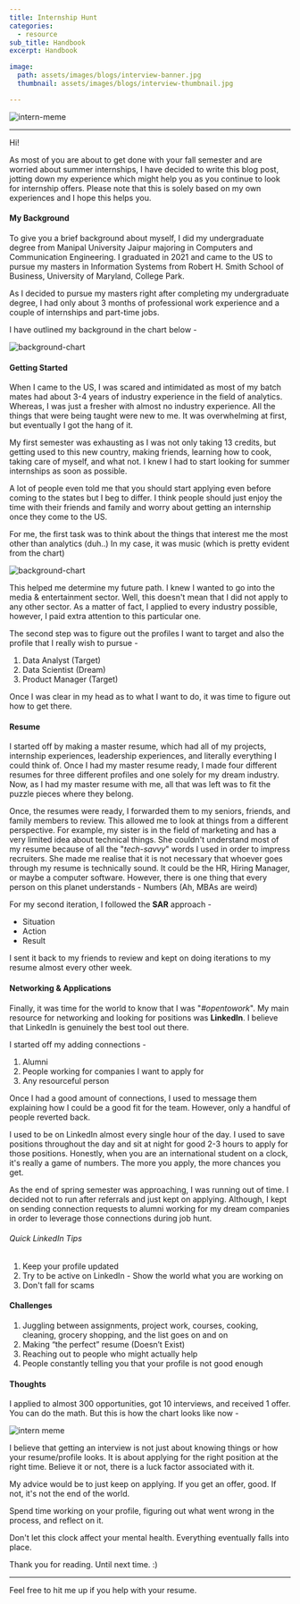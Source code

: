 ```yaml
---
title: Internship Hunt
categories:
  - resource
sub_title: Handbook
excerpt: Handbook

image: 
  path: assets/images/blogs/interview-banner.jpg
  thumbnail: assets/images/blogs/interview-thumbnail.jpg

---
```


![intern-meme](/assets/images/blogs/intern.jpg)

---

Hi!

As most of you are about to get done with your fall semester and are worried about summer internships, I have decided to write this blog post, jotting down my experience which might help you as you continue to look for internship offers. Please note that this is solely based on my own experiences and I hope this helps you.

#### My Background 

To give you a brief background about myself, I did my undergraduate degree from Manipal University Jaipur majoring in Computers and Communication Engineering. I graduated in 2021 and came to the US to pursue my masters in Information Systems from Robert H. Smith School of Business, University of Maryland, College Park.

As I decided to pursue my masters right after completing my undergraduate degree, I had only about 3 months of professional work experience and a couple of internships and part-time jobs.

I have outlined my background in the chart below -

![background-chart](/assets/images/blogs/background.jpg)

#### Getting Started

When I came to the US, I was scared and intimidated as most of my batch mates had about 3-4 years of industry experience in the field of analytics. Whereas, I was just a fresher with almost no industry experience. All the things that were being taught were new to me. It was overwhelming at first, but eventually I got the hang of it. 

My first semester was exhausting as I was not only taking 13 credits, but getting used to this new country, making friends, learning how to cook, taking care of myself, and what not. I knew I had to start looking for summer internships as soon as possible.

A lot of people even told me that you should start applying even before coming to the states but I beg to differ. I think people should just enjoy the time with their friends and family and worry about getting an internship once they come to the US. 

For me, the first task was to think about the things that interest me the most other than analytics (duh..)
In my case, it was music (which is pretty evident from the chart)

![background-chart](/assets/images/blogs/overlap.jpg)

This helped me determine my future path. I knew I wanted to go into the media & entertainment sector.
Well, this doesn't mean that I did not apply to any other sector. As a matter of fact, I applied to every industry possible, however, I paid extra attention to this particular one.

The second step was to figure out the profiles I want to target and also the profile that I really wish to pursue - 

1. Data Analyst (Target)
2. Data Scientist (Dream)
3. Product Manager (Target)

Once I was clear in my head as to what I want to do, it was time to figure out how to get there.

#### Resume

I started off by making a master resume, which had all of my projects, internship experiences, leadership experiences, and literally everything I could think of.
Once I had my master resume ready, I made four different resumes for three different profiles and one solely for my dream industry.
Now, as I had my master resume with me, all that was left was to fit the puzzle pieces where they belong.

Once, the resumes were ready, I forwarded them to my seniors, friends, and family members to review. This allowed me to look at things from a different perspective.
For example, my sister is in the field of marketing and has a very limited idea about technical things. She couldn't understand most of my resume because of all the "_tech-savvy_" words I used in order to impress recruiters. 
She made me realise that it is not necessary that whoever goes through my resume is technically sound. It could be the HR, Hiring Manager, or maybe a computer software. However, there is one thing that every person on this planet understands - Numbers (Ah, MBAs are weird)

For my second iteration, I followed the __SAR__ approach -

- Situation
- Action
- Result

I sent it back to my friends to review and kept on doing iterations to my resume almost every other week.

#### Networking & Applications

Finally, it was time for the world to know that I was "_#opentowork_".
My main resource for networking and looking for positions was __LinkedIn__. I believe that LinkedIn is genuinely the best tool out there. 

I started off my adding connections -

1. Alumni
2. People working for companies I want to apply for
3. Any resourceful person

Once I had a good amount of connections, I used to message them explaining how I could be a good fit for the team. However, only a handful of people reverted back.

I used to be on LinkedIn almost every single hour of the day. I used to save positions throughout the day and sit at night for good 2-3 hours to apply for those positions. 
Honestly, when you are an international student on a clock, it's really a game of numbers. The more you apply, the more chances you get.

As the end of spring semester was approaching, I was running out of time. I decided not to run after referrals and just kept on applying. Although, I kept on sending connection requests to alumni working for my dream companies in order to leverage those connections during job hunt.

###### Quick LinkedIn Tips

1. Keep your profile updated
2. Try to be active on LinkedIn - Show the world what you are working on
3. Don't fall for scams

#### Challenges

1. Juggling between assignments, project work, courses, cooking, cleaning, grocery shopping, and the list goes on and on
2. Making “the perfect” resume (Doesn’t Exist)
3. Reaching out to people who might actually help
4. People constantly telling you that your profile is not good enough

#### Thoughts

I applied to almost 300 opportunities, got 10 interviews, and received 1 offer. You can do the math.
But this is how the chart looks like now -

![intern meme](/assets/images/blogs/closed.jpg)

I believe that getting an interview is not just about knowing things or how your resume/profile looks. It is about applying for the right position at the right time. Believe it or not, there is a luck factor associated with it. 

My advice would be to just keep on applying. If you get an offer, good. If not, it's not the end of the world. 

Spend time working on your profile, figuring out what went wrong in the process, and reflect on it.

Don't let this clock affect your mental health. Everything eventually falls into place.

Thank you for reading. Until next time. :)

---

Feel free to hit me up if you help with your resume.
